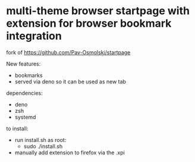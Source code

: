 # multi-theme browser startpage with extension for browser bookmark integration

fork of https://github.com/Pav-Osmolski/startpage

New features:
- bookmarks
- served via deno so it can be used as new tab

dependencies:
- deno
- zsh
- systemd

to install: 
- run install.sh as root:
    - sudo ./install.sh
- manually add extension to firefox via the .xpi





